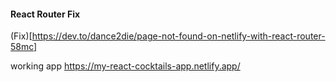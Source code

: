 #### React Router Fix

(Fix)[https://dev.to/dance2die/page-not-found-on-netlify-with-react-router-58mc]



working app https://my-react-cocktails-app.netlify.app/
